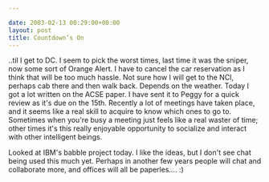 ```yaml
---

date: 2003-02-13 00:29:00+00:00
layout: post
title: Countdown’s On
---
```


..til I get to DC. I seem to pick the worst times, last time it was the sniper, now some sort of Orange Alert. I have to cancel the car reservation as I think that will be too much hassle. Not sure how I will get to the NCI, perhaps cab there and then walk back. Depends on the weather.
Today I got a lot written on the ACSE paper. I have sent it to Peggy for a quick review as it's due on the 15th.
Recently a lot of meetings have taken place, and it seems like a real skill to acquire to know which ones to go to. Sometimes when you're busy a meeting just feels like a real waster of time; other times it's this really enjoyable opportunity to socialize and interact with other intelligent beings.

Looked at IBM's babble project today. I like the ideas, but I don't see chat being used this much yet. Perhaps in another few years people will chat and collaborate more, and offices will all be paperles.... :)
